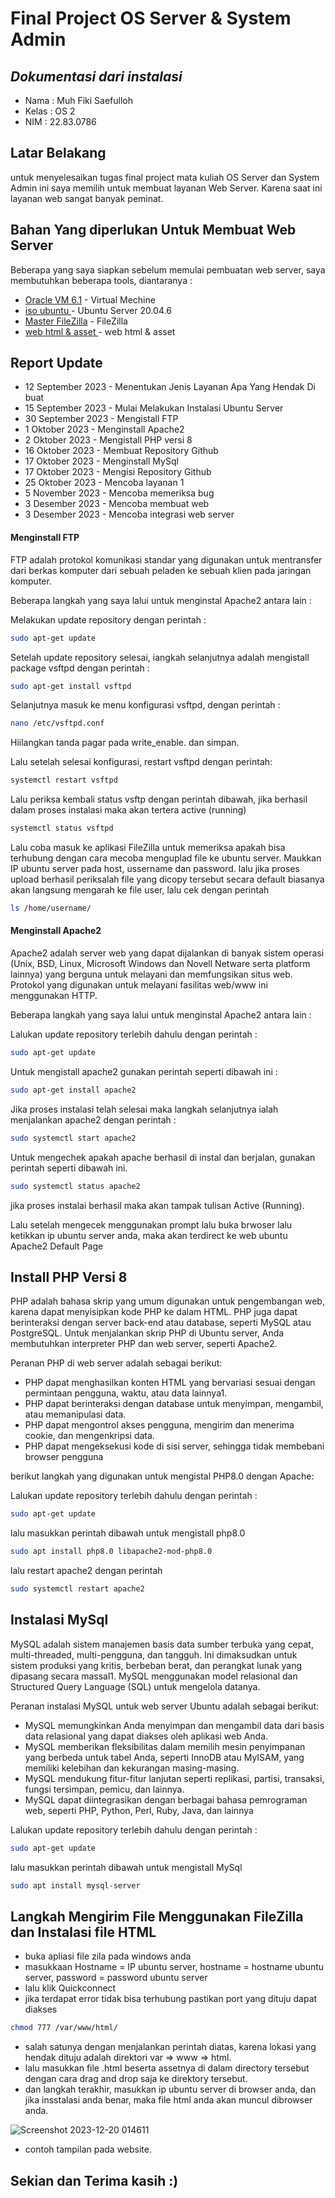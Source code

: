 # Final Project OS Server & System Admin
## _Dokumentasi dari instalasi_
- Nama  : Muh Fiki Saefulloh
- Kelas : OS 2
- NIM   : 22.83.0786
## Latar Belakang

untuk menyelesaikan tugas final project mata kuliah OS Server dan System Admin ini saya memilih
untuk membuat layanan Web Server. Karena saat ini layanan web sangat banyak peminat.


## Bahan Yang diperlukan Untuk Membuat Web Server

Beberapa yang saya siapkan sebelum memulai pembuatan web server, saya membutuhkan beberapa tools, diantaranya :

- [Oracle VM 6.1](https://www.virtualbox.org/wiki/Download_Old_Builds_6_1) - Virtual Mechine
- [iso ubuntu ](https://ubuntu.com/download/server) - Ubuntu Server 20.04.6
- [Master FileZilla](https://filezilla-project.org/download.php?type=client) - FileZilla
- [web html & asset ](https://drive.google.com/drive/folders/1jmLmKg5tDMq5vw9jMSFnQsZJo14XOnDp?usp=sharing) - web html & asset


## Report Update
- 12 September 2023   - Menentukan Jenis Layanan Apa Yang Hendak Di buat
- 15 September 2023   - Mulai Melakukan Instalasi Ubuntu Server
- 30 September 2023   - Mengistall FTP
- 1 Oktober 2023      - Menginstall Apache2
- 2 Oktober 2023      - Mengistall PHP versi 8
- 16 Oktober 2023     - Membuat Repository Github
- 17 Oktober 2023     - Menginstall MySql
- 17 Oktober 2023     - Mengisi Repository Github
- 25 Oktober 2023     - Mencoba layanan 1
- 5 November 2023     - Mencoba memeriksa bug
- 3 Desember 2023     - Mencoba membuat web
- 3 Desember 2023     - Mencoba integrasi web server

#### Menginstall FTP
FTP adalah protokol komunikasi standar yang digunakan untuk mentransfer dari berkas komputer dari sebuah peladen ke sebuah klien pada jaringan komputer.

Beberapa langkah yang saya lalui untuk menginstal Apache2 antara lain : 

Melakukan update repository dengan perintah :

```sh
sudo apt-get update
```

Setelah update repository selesai, iangkah selanjutnya adalah mengistall package vsftpd dengan perintah :

```sh
sudo apt-get install vsftpd
```

Selanjutnya masuk ke menu konfigurasi vsftpd, dengan perintah :

```sh
nano /etc/vsftpd.conf
```

Hiilangkan tanda pagar pada write_enable. dan simpan.

Lalu setelah selesai konfigurasi, restart vsftpd dengan perintah: 

```sh
systemctl restart vsftpd
```

Lalu periksa kembali status vsftp dengan perintah dibawah, jika berhasil dalam proses instalasi maka akan tertera active (running)

```sh
systemctl status vsftpd
```

Lalu coba masuk ke aplikasi FileZilla untuk memeriksa apakah bisa terhubung dengan cara mecoba menguplad file ke ubuntu server. Maukkan IP ubuntu server pada host, ussername dan password. 
lalu jika proses upload berhasil periksalah file yang dicopy tersebut secara default biasanya akan langsung mengarah ke file user, lalu cek dengan perintah 

```sh
ls /home/username/
```

#### Menginstall Apache2
Apache2 adalah server web yang dapat dijalankan di banyak sistem operasi (Unix, BSD, Linux, Microsoft Windows dan Novell Netware serta platform lainnya) yang berguna untuk melayani dan memfungsikan situs web. Protokol yang digunakan untuk melayani fasilitas web/www ini menggunakan HTTP.

Beberapa langkah yang saya lalui untuk menginstal Apache2 antara lain : 

Lalukan update repository terlebih dahulu dengan perintah :

```sh
sudo apt-get update
```

Untuk mengistall apache2  gunakan perintah seperti dibawah ini :

```sh
sudo apt-get install apache2
```

Jika proses instalasi telah selesai maka langkah selanjutnya ialah menjalankan apache2 dengan perintah :

```sh
sudo systemctl start apache2
```

Untuk mengechek apakah apache berhasil di instal dan berjalan, gunakan perintah seperti dibawah ini.

```sh
sudo systemctl status apache2
```

jika proses instalai berhasil maka akan tampak tulisan Active (Running).

Lalu setelah mengecek menggunakan prompt lalu buka brwoser lalu ketikkan ip ubuntu server anda, maka akan terdirect ke web ubuntu Apache2 Default Page

## Install PHP Versi 8

PHP adalah bahasa skrip yang umum digunakan untuk pengembangan web, karena dapat menyisipkan kode PHP ke dalam HTML. PHP juga dapat berinteraksi dengan server back-end atau database, seperti MySQL atau PostgreSQL. Untuk menjalankan skrip PHP di Ubuntu server, Anda membutuhkan interpreter PHP dan web server, seperti Apache2.

Peranan PHP di web server adalah sebagai berikut:
- PHP dapat menghasilkan konten HTML yang bervariasi sesuai dengan permintaan pengguna, waktu, atau data lainnya1.
- PHP dapat berinteraksi dengan database untuk menyimpan, mengambil, atau memanipulasi data.
- PHP dapat mengontrol akses pengguna, mengirim dan menerima cookie, dan mengenkripsi data.
- PHP dapat mengeksekusi kode di sisi server, sehingga tidak membebani browser pengguna

berikut langkah yang digunakan  untuk mengistal PHP8.0 dengan Apache:

Lalukan update repository terlebih dahulu dengan perintah :

```sh
sudo apt-get update
```

lalu masukkan perintah dibawah untuk mengistall php8.0

```sh
sudo apt install php8.0 libapache2-mod-php8.0
```

lalu restart apache2 dengan perintah

```sh
sudo systemctl restart apache2
```

## Instalasi MySql
MySQL adalah sistem manajemen basis data sumber terbuka yang cepat, multi-threaded, multi-pengguna, dan tangguh. Ini dimaksudkan untuk sistem produksi yang kritis, berbeban berat, dan perangkat lunak yang dipasang secara massal1. MySQL menggunakan model relasional dan Structured Query Language (SQL) untuk mengelola datanya.

Peranan instalasi MySQL untuk web server Ubuntu adalah sebagai berikut:

- MySQL memungkinkan Anda menyimpan dan mengambil data dari basis data relasional yang dapat diakses oleh aplikasi web Anda.
- MySQL memberikan fleksibilitas dalam memilih mesin penyimpanan yang berbeda untuk tabel Anda, seperti InnoDB atau MyISAM, yang memiliki kelebihan dan kekurangan masing-masing.
- MySQL mendukung fitur-fitur lanjutan seperti replikasi, partisi, transaksi, fungsi tersimpan, pemicu, dan lainnya.
- MySQL dapat diintegrasikan dengan berbagai bahasa pemrograman web, seperti PHP, Python, Perl, Ruby, Java, dan lainnya

Lalukan update repository terlebih dahulu dengan perintah :

```sh
sudo apt-get update
```

lalu masukkan perintah dibawah untuk mengistall MySql

```sh
sudo apt install mysql-server
```

## Langkah Mengirim File Menggunakan FileZilla dan Instalasi file HTML
- buka apliasi file zila pada windows anda
- masukkaan Hostname = IP ubuntu server, hostname = hostname ubuntu server, password = password ubuntu server
- lalu klik Quickconnect
- jika terdapat error tidak bisa terhubung pastikan port yang dituju dapat diakses
```sh
chmod 777 /var/www/html/
```
- salah satunya dengan menjalankan perintah diatas, karena lokasi yang hendak dituju adalah direktori var => www => html.
- lalu masukkan file .html beserta assetnya di dalam directory tersebut dengan cara drag and drop saja ke direktory tersebut.
- dan langkah terakhir, masukkan ip ubuntu server di browser anda, dan jika insstalasi anda benar, maka file html anda akan muncul dibrowser anda.

![Screenshot 2023-12-20 014611](https://github.com/fikisaefulloh0786/fpos/assets/144602133/421e6eb0-dd36-46ff-8d19-0d9794bb7833)
- contoh tampilan pada website.

## Sekian dan Terima kasih :)

[//]: # (These are reference links used in the body of this note and get stripped out when the markdown processor does its job. There is no need to format nicely because it shouldn't be seen. Thanks SO - http://stackoverflow.com/questions/4823468/store-comments-in-markdown-syntax)

   [dill]: <https://github.com/joemccann/dillinger>
   [git-repo-url]: <https://github.com/joemccann/dillinger.git>
   [john gruber]: <http://daringfireball.net>
   [df1]: <http://daringfireball.net/projects/markdown/>
   [markdown-it]: <https://github.com/markdown-it/markdown-it>
   [Ace Editor]: <http://ace.ajax.org>
   [node.js]: <http://nodejs.org>
   [Twitter Bootstrap]: <http://twitter.github.com/bootstrap/>
   [jQuery]: <http://jquery.com>
   [@tjholowaychuk]: <http://twitter.com/tjholowaychuk>
   [express]: <http://expressjs.com>
   [AngularJS]: <http://angularjs.org>
   [Gulp]: <http://gulpjs.com>

   [PlDb]: <https://github.com/joemccann/dillinger/tree/master/plugins/dropbox/README.md>
   [PlGh]: <https://github.com/joemccann/dillinger/tree/master/plugins/github/README.md>
   [PlGd]: <https://github.com/joemccann/dillinger/tree/master/plugins/googledrive/README.md>
   [PlOd]: <https://github.com/joemccann/dillinger/tree/master/plugins/onedrive/README.md>
   [PlMe]: <https://github.com/joemccann/dillinger/tree/master/plugins/medium/README.md>
   [PlGa]: <https://github.com/RahulHP/dillinger/blob/master/plugins/googleanalytics/README.md>
